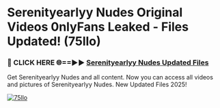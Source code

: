 # Serenityearlyy Nudes Original Videos 0nlyFans Leaked - Files Updated! (75llo)

<h3>🔴 CLICK HERE 🌐==►► <a href="https://tinyurl.com/yc6ubb5a" rel="nofollow">Serenityearlyy Nudes Updated Files</a></h3>

Get Serenityearlyy Nudes and all content. Now you can access all videos and pictures of Serenityearlyy Nudes. New Updated Files 2025!

[![75llo](https://i.imgur.com/7eu0CRL.gif)](https://tinyurl.com/yc6ubb5a)
